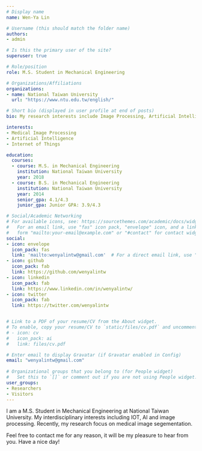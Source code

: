 ```yaml
---
# Display name
name: Wen-Ya Lin

# Username (this should match the folder name)
authors:
- admin

# Is this the primary user of the site?
superuser: true

# Role/position
role: M.S. Student in Mechanical Engineering

# Organizations/Affiliations
organizations:
- name: National Taiwan University
  url: "https://www.ntu.edu.tw/english/"

# Short bio (displayed in user profile at end of posts)
bio: My research interests include Image Processing, Artificial Intelligence and Internet of Things.

interests:
- Medical Image Processing
- Artificial Intelligence
- Internet of Things

education:
  courses:
  - course: M.S. in Mechanical Engineering
    institution: National Taiwan University
    year: 2018
  - course: B.S. in Mechanical Engineering
    institution: National Taiwan University
    year: 2014
    senior_gpa: 4.1/4.3
    junior_gpa: Junior GPA: 3.9/4.3

# Social/Academic Networking
# For available icons, see: https://sourcethemes.com/academic/docs/widgets/#icons
#   For an email link, use "fas" icon pack, "envelope" icon, and a link in the
#   form "mailto:your-email@example.com" or "#contact" for contact widget.
social:
- icon: envelope
  icon_pack: fas
  link: 'mailto:wenyalintw@gmail.com'  # For a direct email link, use "mailto:test@example.org".
- icon: github
  icon_pack: fab
  link: https://github.com/wenyalintw
- icon: linkedin
  icon_pack: fab
  link: https://www.linkedin.com/in/wenyalintw/
- icon: twitter
  icon_pack: fab
  link: https://twitter.com/wenyalintw


# Link to a PDF of your resume/CV from the About widget.
# To enable, copy your resume/CV to `static/files/cv.pdf` and uncomment the lines below.  
# - icon: cv
#   icon_pack: ai
#   link: files/cv.pdf

# Enter email to display Gravatar (if Gravatar enabled in Config)
email: "wenyalintw@gmail.com"
  
# Organizational groups that you belong to (for People widget)
#   Set this to `[]` or comment out if you are not using People widget.  
user_groups:
- Researchers
- Visitors
---
```


I am a M.S. Student in Mechanical Engineering at National Taiwan University. My interdisciplinary interests including IOT, AI and image processing. Recently, my research focus on medical image segementation.

Feel free to contact me for any reason, it will be my pleasure to hear from you. Have a nice day!